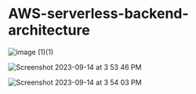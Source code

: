 # AWS-serverless-backend-architecture

![image (1)(1)](https://github.com/bingtian730/AWS-serverless-backend-architecture/assets/37897107/afe1c848-5bc2-47de-8185-0def7ac6d957)

![Screenshot 2023-09-14 at 3 53 46 PM](https://github.com/bingtian730/AWS-serverless-backend-architecture/assets/37897107/4116c65d-b7ae-4c69-9085-94a8ac3745eb)

![Screenshot 2023-09-14 at 3 54 03 PM](https://github.com/bingtian730/AWS-serverless-backend-architecture/assets/37897107/7f731c32-95b8-428b-b475-2443036d37a8)
